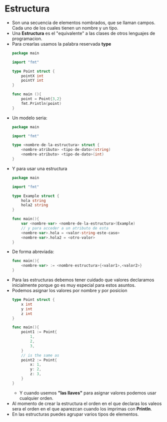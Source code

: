 # Estructura

- Son una secuencia de elementos nombrados, que se llaman campos. Cada uno de los cuales tienen un nombre y un tipo.
- Una **Estructura** es el "equivalente" a las clases de otros lenguajes de programacion.
- Para crearlas usamos la palabra reservada **type** 
    ```go
    package main

    import "fmt"

    type Point struct {
        pointX int
        pointY int
    }

    func main (){
        point = Point{3,2}
        fmt.Println(point)
    }
    ```
- Un modelo seria:
    ```go
    package main

    import "fmt"

    type <nombre-de-la-estructura> struct {
        <nombre-atributo> <tipo-de-dato>(string)
        <nombre-atributo> <tipo-de-dato>(int)
    }
    ```
- Y para usar una estructura
    ```go
    package main

    import "fmt"

    type Example struct {
        hola string
        hola2 string
    }

    func main(){
        var <nombre-var> <nombre-de-la-estructura>(Example)
        // y para acceder a un atributo de esta
        <nombre-var>.hola = <valor-string-este-caso>
        <nombre-var>.hola2 = <otro-valor>
    }
    ```
- De forma abreviada:
    ```go
    func main(){
        <nombre-var> := <nombre-estructura>{<valor1>,<valor2>}
    }
    ````
- Para las estructuras debemos tener cuidado que valores declaramos inicialmente porque go es muy especial para estos asuntos.
- Podemos asignar los valores por nombre y por posicion
    ```go
    type Point struct {
        x int
        y int
        z int
    }

    func main(){
        point1 := Point{
            1,
            2,
            3,
        }
        // is the same as
        point2 := Point{
            x: 1,
            y: 2,
            z: 3,
        }
    }
    ```
    - Y cuando usemos **"las llaves"** para asignar valores podemos usar cualquier orden.
- Al momento de crear la estructura el orden en el que declaras los valeos sera el orden en el que aparezcan cuando los imprimas con **Println**.
- En las estructuras puedes agrupar varios tipos de elementos.
